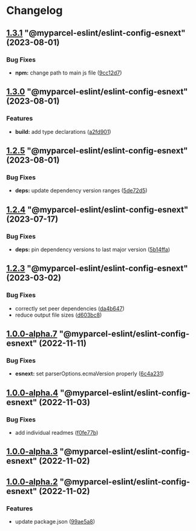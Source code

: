 # Changelog

<!-- MONODEPLOY:BELOW -->

## [1.3.1](https://github/myparcelnl/eslint/compare/@myparcel-eslint/eslint-config-esnext@1.3.0...@myparcel-eslint/eslint-config-esnext@1.3.1) "@myparcel-eslint/eslint-config-esnext" (2023-08-01)


### Bug Fixes

* **npm:** change path to main js file ([9cc12d7](https://github/myparcelnl/eslint/commit/9cc12d729d6267bf438eae98315340f2410514d4))




## [1.3.0](https://github/myparcelnl/eslint/compare/@myparcel-eslint/eslint-config-esnext@1.2.5...@myparcel-eslint/eslint-config-esnext@1.3.0) "@myparcel-eslint/eslint-config-esnext" (2023-08-01)


### Features

* **build:** add type declarations ([a2fd901](https://github/myparcelnl/eslint/commit/a2fd901740f9ee4a536f7672ebf0f46441512697))




## [1.2.5](https://github/myparcelnl/eslint/compare/@myparcel-eslint/eslint-config-esnext@1.2.4...@myparcel-eslint/eslint-config-esnext@1.2.5) "@myparcel-eslint/eslint-config-esnext" (2023-08-01)


### Bug Fixes

* **deps:** update dependency version ranges ([5de72d5](https://github/myparcelnl/eslint/commit/5de72d5238ff39c4b010926c159bcaeb4b8ccf53))




## [1.2.4](https://github/myparcelnl/eslint/compare/@myparcel-eslint/eslint-config-esnext@1.2.3...@myparcel-eslint/eslint-config-esnext@1.2.4) "@myparcel-eslint/eslint-config-esnext" (2023-07-17)


### Bug Fixes

* **deps:** pin dependency versions to last major version ([5b14ffa](https://github/myparcelnl/eslint/commit/5b14ffa38c220bd614d46bfe61845c40e638255c))




## [1.2.3](https://github/myparcelnl/eslint/compare/@myparcel-eslint/eslint-config-esnext@1.2.2...@myparcel-eslint/eslint-config-esnext@1.2.3) "@myparcel-eslint/eslint-config-esnext" (2023-03-02)


### Bug Fixes

* correctly set peer dependencies ([da4b647](https://github/myparcelnl/eslint/commit/da4b6474c8f3b996ecfb3fe571c46e4c97eb0104))
* reduce output file sizes ([d603bc8](https://github/myparcelnl/eslint/commit/d603bc80a73f0911e6734fcbf2049bf110704821))




## [1.0.0-alpha.7](https://github/myparcelnl/eslint/compare/@myparcel-eslint/eslint-config-esnext@1.0.0-alpha.6...@myparcel-eslint/eslint-config-esnext@1.0.0-alpha.7) "@myparcel-eslint/eslint-config-esnext" (2022-11-11)


### Bug Fixes

* **esnext:** set parserOptions.ecmaVersion properly ([6c4a231](https://github/myparcelnl/eslint/commit/6c4a2311cae36b9313a5181993b289e882e228d5))




## [1.0.0-alpha.4](https://github/myparcelnl/eslint/compare/@myparcel-eslint/eslint-config-esnext@1.0.0-alpha.3...@myparcel-eslint/eslint-config-esnext@1.0.0-alpha.4) "@myparcel-eslint/eslint-config-esnext" (2022-11-03)


### Bug Fixes

* add individual readmes ([f0fe77b](https://github/myparcelnl/eslint/commit/f0fe77bd13668afdc7472d474aa967771945ae99))




## [1.0.0-alpha.3](https://github/myparcelnl/eslint/compare/@myparcel-eslint/eslint-config-esnext@1.0.0-alpha.2...@myparcel-eslint/eslint-config-esnext@1.0.0-alpha.3) "@myparcel-eslint/eslint-config-esnext" (2022-11-02)




## [1.0.0-alpha.2](https://github/myparcelnl/eslint/compare/@myparcel-eslint/eslint-config-esnext@1.0.0-alpha.0...@myparcel-eslint/eslint-config-esnext@1.0.0-alpha.2) "@myparcel-eslint/eslint-config-esnext" (2022-11-02)


### Features

* update package.json ([99ae5a8](https://github/myparcelnl/eslint/commit/99ae5a866389101f92e0b7ea077306d9dabb44e4))



